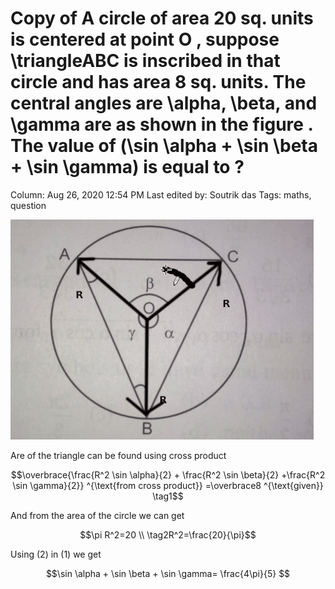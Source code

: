 # Copy of A circle of area 20 sq. units is centered at point O , suppose \triangleABC is inscribed in that circle and has area 8 sq. units. The central angles are \alpha, \beta, and  \gamma are as shown in the figure . The value of (\sin \alpha + \sin \beta + \sin \gamma) is equal to ?

Column: Aug 26, 2020 12:54 PM
Last edited by: Soutrik das
Tags: maths, question

![Copy%20of%20A%20circle%20of%20area%2020%20sq%20units%20is%20centered%20a%2080fca614d04a4f169c04dbf8c2cfe7e1/59.gif](Copy%20of%20A%20circle%20of%20area%2020%20sq%20units%20is%20centered%20a%2080fca614d04a4f169c04dbf8c2cfe7e1/59.gif)

Are of the triangle can be found using cross product 

$$\overbrace{\frac{R^2 \sin  \alpha}{2}  + \frac{R^2 \sin  \beta}{2} +\frac{R^2 \sin  \gamma}{2}}
^{\text{from cross product}}
=\overbrace8 ^{\text{given}} \tag1$$

And from the area of the circle we can get 

$$\pi R^2=20 \\
\tag2R^2=\frac{20}{\pi}$$

Using (2) in (1) we get 

$$\sin \alpha + \sin \beta + \sin \gamma= 
\frac{4\pi}{5} $$
